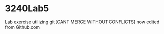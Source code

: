 3240Lab5
========

Lab exercise utilizing git,[CANT MERGE WITHOUT CONFLICTS] now edited from Github.com
